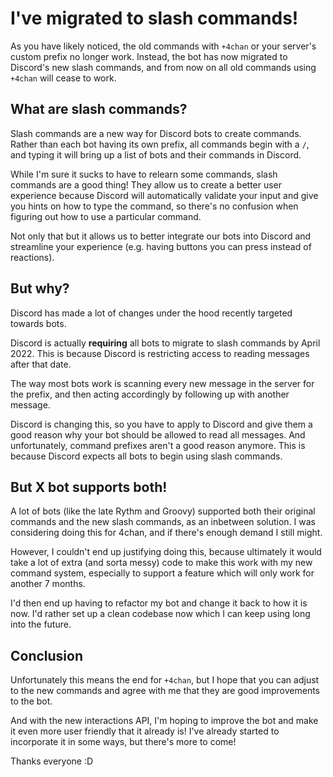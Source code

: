 # I've migrated to slash commands!

As you have likely noticed, the old commands with `+4chan` or your server's custom prefix no longer work. Instead, the bot has now migrated to Discord's new slash commands, and from now on all old commands using `+4chan` will cease to work.

## What are slash commands?
Slash commands are a new way for Discord bots to create commands. Rather than each bot having its own prefix, all commands begin with a `/`, and typing it will bring up a list of bots and their commands in Discord.

While I'm sure it sucks to have to relearn some commands, slash commands are a good thing! They allow us to create a better user experience because Discord will automatically validate your input and give you hints on how to type the command, so there's no confusion when figuring out how to use a particular command.

Not only that but it allows us to better integrate our bots into Discord and streamline your experience (e.g. having buttons you can press instead of reactions).

## But why?
Discord has made a lot of changes under the hood recently targeted towards bots.

Discord is actually **requiring** all bots to migrate to slash commands by April 2022. This is because Discord is restricting access to reading messages after that date.

The way most bots work is scanning every new message in the server for the prefix, and then acting accordingly by following up with another message.

Discord is changing this, so you have to apply to Discord and give them a good reason why your bot should be allowed to read all messages. And unfortunately, command prefixes aren't a good reason anymore. This is because Discord expects all bots to begin using slash commands.

## But X bot supports both!
A lot of bots (like the late Rythm and Groovy) supported both their original commands and the new slash commands, as an inbetween solution. I was considering doing this for 4chan, and if there's enough demand I still might.

However, I couldn't end up justifying doing this, because ultimately it would take a lot of extra (and sorta messy) code to make this work with my new command system, especially to support a feature which will only work for another 7 months.

I'd then end up having to refactor my bot and change it back to how it is now. I'd rather set up a clean codebase now which I can keep using long into the future.

## Conclusion
Unfortunately this means the end for `+4chan`, but I hope that you can adjust to the new commands and agree with me that they are good improvements to the bot.

And with the new interactions API, I'm hoping to improve the bot and make it even more user friendly that it already is! I've already started to incorporate it in some ways, but there's more to come!

Thanks everyone :D